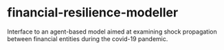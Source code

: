 # financial-resilience-modeller
Interface to an agent-based model aimed at examining shock propagation between financial entities during the covid-19 pandemic.

